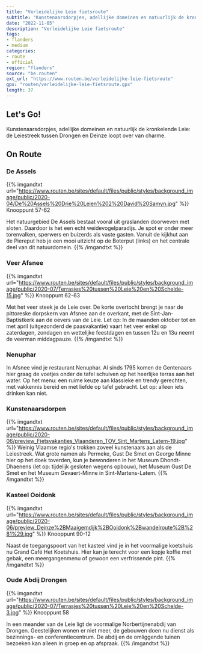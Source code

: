 ```yaml
---
title: "Verleidelijke Leie fietsroute"
subtitle: "Kunstenaarsdorpjes, adellijke domeinen en natuurlijk de kronkelende Leie"
date: "2022-11-05"
description: "Verleidelijke Leie fietsroute"
tags:
- flanders
- medium
categories:
- route
- official
region: "flanders"
source: "be.routen"
ext_url: "https://www.routen.be/verleidelijke-leie-fietsroute"
gpx: "routen/verleidelijke-leie-fietsroute.gpx"
length: 37
---
```


## Let's Go!

Kunstenaarsdorpjes, adellijke domeinen en natuurlijk de kronkelende Leie: de Leiestreek tussen Drongen en Deinze loopt over van charme.

## On Route

### De Assels

{{% imgandtxt url="https://www.routen.be/sites/default/files/public/styles/background_image/public/2020-04/De%20Assels%20Drie%20Leien%202%20David%20Samyn.jpg" %}}
Knooppunt 57-62

Het natuurgebied De Assels bestaat vooral uit graslanden doorweven met sloten. Daardoor is het een echt weidevogelparadijs. Je spot er onder meer torenvalken, sperwers en buizerds als vaste gasten. Vanuit de kijkhut aan de Piereput heb je een mooi uitzicht op de Boterput (links) en het centrale deel van dit natuurdomein.
{{% /imgandtxt %}}

### Veer Afsnee

{{% imgandtxt url="https://www.routen.be/sites/default/files/public/styles/background_image/public/2020-07/Terrasjes%20tussen%20Leie%20en%20Schelde-15.jpg" %}}
Knooppunt 62-63

Met het veer steek je de Leie over. De korte overtocht brengt je naar de pittoreske dorpskern van Afsnee aan de overkant, met de Sint-Jan-Baptistkerk aan de oevers van de Leie. Let op: In de maanden oktober tot en met april (uitgezonderd de paasvakantie) vaart het veer enkel op zaterdagen, zondagen en wettelijke feestdagen en tussen 12u en 13u neemt de veerman middagpauze.
{{% /imgandtxt %}}

### Nenuphar

In Afsnee vind je restaurant Nenuphar. Al sinds 1795 komen de Gentenaars hier graag de voetjes onder de tafel schuiven op het heerlijke terras aan het water. Op het menu: een ruime keuze aan klassieke en trendy gerechten, met vakkennis bereid en met liefde op tafel gebracht. Let op: alleen iets drinken kan niet.

### Kunstenaarsdorpen

{{% imgandtxt url="https://www.routen.be/sites/default/files/public/styles/background_image/public/2020-06/preview_Fietsvakanties_Vlaanderen_TOV_Sint_Martens_Latem-19.jpg" %}}
Weinig Vlaamse regio's trokken zoveel kunstenaars aan als de Leiestreek. Wat grote namen als Permeke, Gust De Smet en George Minne hier op het doek toverden, kun je bewonderen in het Museum Dhondt-Dhaenens (let op: tijdelijk gesloten wegens opbouw), het Museum Gust De Smet en het Museum Gevaert-Minne in Sint-Martens-Latem.
{{% /imgandtxt %}}

### Kasteel Ooidonk

{{% imgandtxt url="https://www.routen.be/sites/default/files/public/styles/background_image/public/2020-06/preview_Deinze%2BMaaigemdijk%2BOoidonk%2Bwandelroute%2B%281%29.jpg" %}}
Knooppunt 90-12

Naast de toegangspoort van het kasteel vind je in het voormalige koetshuis nu Grand Café Het Koetshuis. Hier kan je terecht voor een kopje koffie met gebak, een meergangenmenu of gewoon een verfrissende pint.
{{% /imgandtxt %}}

### Oude Abdij Drongen

{{% imgandtxt url="https://www.routen.be/sites/default/files/public/styles/background_image/public/2020-07/Terrasjes%20tussen%20Leie%20en%20Schelde-3.jpg" %}}
Knooppunt 58

In een meander van de Leie ligt de voormalige Norbertijnenabdij van Drongen. Geestelijken wonen er niet meer, de gebouwen doen nu dienst als bezinnings- en conferentiecentrum. De abdij en de omliggende tuinen bezoeken kan alleen in groep en op afspraak.
{{% /imgandtxt %}}



